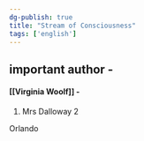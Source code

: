 ```yaml
---
dg-publish: true
title: "Stream of Consciousness"
tags: ['english']
---
```



## important author - 
#### [[Virginia Woolf]] - 
1. Mrs Dalloway
2


Orlando					